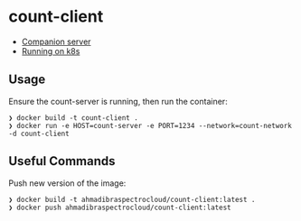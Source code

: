 # count-client
- [Companion server](https://github.com/ahmad-ibra/count-server)
- [Running on k8s](https://github.com/ahmad-ibra/count-k8s)

## Usage
Ensure the count-server is running, then run the container:
```
❯ docker build -t count-client .
❯ docker run -e HOST=count-server -e PORT=1234 --network=count-network -d count-client
```

## Useful Commands
Push new version of the image:
```
❯ docker build -t ahmadibraspectrocloud/count-client:latest .
❯ docker push ahmadibraspectrocloud/count-client:latest
```
